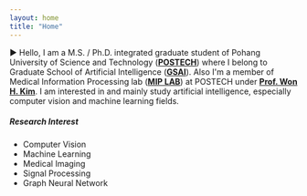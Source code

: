 ```yaml
---
layout: home
title: "Home"
---
```


▶︎ Hello, I am a M.S. / Ph.D. integrated graduate student of Pohang University of Science and Technology ([**POSTECH**](https://www.postech.ac.kr/)) where I belong to Graduate School of Artificial Intelligence ([**GSAI**](https://ai.postech.ac.kr/)). Also I'm a member of Medical Information Processing lab ([**MIP LAB**](http://mip.postech.ac.kr)) at POSTECH under [**Prof. Won H. Kim**](https://miv.postech.ac.kr/members/). I am interested in and mainly study artificial intelligence, especially computer vision and machine learning fields. 
<br/>

##### **Research Interest**
- Computer Vision
- Machine Learning
- Medical Imaging
- Signal Processing
- Graph Neural Network